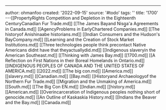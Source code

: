 ---
author: ohmanfoo
created: '2022-09-15'
source: '#todo'
tags: ''
title: '1700'
---[[PropertyRights Competition and Depletion in the Eighteenth CenturyCanadian Fur Trade.md]]
[[The James Bayand Nisg̲a'a Agreements in Canada.md]]
[[AgencyProblems in EarlyChartered Companies.md]]
[[The historyof Anishinaabe historians.md]]
[[Indian Consumers and the Hudson's BayCompany.md]]
[[Learning and the Creation of Stock Market Institutions.md]]
[[Three technologies people think precontact Native Americans didnt have that theyactuallydid.md]]
[[Indigenous slaveryin the American Southeast.md]]
[[Thinking with James Bay.md]]
[[1700.md]]
[[A Reflection on First Nations in their Boreal Homelands in Ontario.md]]
[[INDIGENOUS PEOPLES OF CANADA AND THE UNITED STATES OF AMERICA.md]]
[[2022.md]]
[[The big con.md]]
[[America.md]]
[[slavery.md]]
[[Canadian.md]]
[[Bay.md]]
[[Historyand Archaeologyof the Northern Fur Trade.md]]
[[Migration and the Unmaking of America.md]]
[[South.md]]
[[The Big Con EN.md]]
[[Indian.md]]
[[history.md]]
[[American.md]]
[[Overincarceration of Indigenous peoples nothing short of genocide.md]]
[[An Outline of Kaskaskia History.md]]
[[Indians the Beaver and the Bay.md]]
[[Canada.md]]
